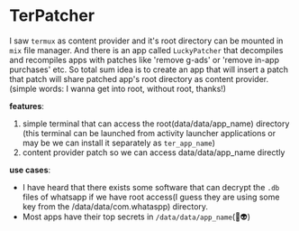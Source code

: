 # TerPatcher
I saw `termux` as content provider and it's root directory can be mounted in `mix` file manager.  And there is an app called `LuckyPatcher` that decompiles and recompiles apps with patches like 'remove g-ads' or 'remove in-app purchases' etc. So total sum idea is to create an app that will insert a patch that patch will share patched app's root directory as content provider. (simple words: I wanna get into root, without root, thanks!)

**features**:
1. simple terminal that can access the root(data/data/app_name) directory (this terminal can be launched from activity launcher applications or may be we can install it separately as `ter_app_name`)
2. content provider patch so we can access data/data/app_name directly

**use cases**:
- I have heard that there exists some software that can decrypt the `.db` files of whatsapp if we have root access(I guess they are using some key from the /data/data/com.whataspp) directory.
- Most apps have their top secrets in `/data/data/app_name`(🤔👽️)
